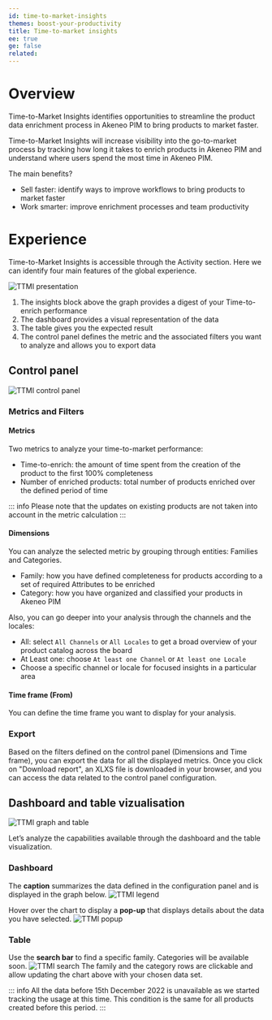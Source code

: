 ```yaml
---
id: time-to-market-insights
themes: boost-your-productivity
title: Time-to-market insights
ee: true
ge: false
related:
---
```


# Overview 

Time-to-Market Insights identifies opportunities to streamline the product data enrichment process in Akeneo PIM to bring products to market faster.

Time-to-Market Insights will increase visibility into the go-to-market process by tracking how long it takes to enrich products in Akeneo PIM and understand where users spend the most time in Akeneo PIM.

The main benefits? 
- Sell faster: identify ways to improve workflows to bring products to market faster
- Work smarter: improve enrichment processes and team productivity


# Experience

Time-to-Market Insights is accessible through the Activity section. Here we can identify four main features of the global experience.

![TTMI presentation](../img/TTMI_presentation.png)

1. The insights block above the graph provides a digest of your Time-to-enrich performance
2. The dashboard provides a visual representation of the data
3. The table gives you the expected result
4. The control panel defines the metric and the associated filters you want to analyze and allows you to export data


## Control panel

![TTMI control panel](../img/TTMI_control_panel.png)

### Metrics and Filters

#### Metrics

Two metrics to analyze your time-to-market performance:
- Time-to-enrich: the amount of time spent from the creation of the product to the first 100% completeness
- Number of enriched products: total number of products enriched over the defined period of time

::: info
Please note that the updates on existing products are not taken into account in the metric calculation
:::

#### Dimensions

You can analyze the selected metric by grouping through entities: Families and Categories.
- Family: how you have defined completeness for products according to a set of required Attributes to be enriched
- Category: how you have organized and classified your products in Akeneo PIM

Also, you can go deeper into your analysis through the channels and the locales: 
- All: select `All Channels` or `All Locales` to get a broad overview of your product catalog across the board
- At Least one: choose `At least one Channel` or `At least one Locale` 
- Choose a specific channel or locale for focused insights in a particular area

#### Time frame (From)

You can define the time frame you want to display for your analysis.

### Export

Based on the filters defined on the control panel (Dimensions and Time frame), you can export the data for all the displayed metrics. Once you click on "Download report", an XLXS file is downloaded in your browser, and you can access the data related to the control panel configuration. 

## Dashboard and table vizualisation

![TTMI graph and table](../img/TTMI_graph_table.png)

Let’s analyze the capabilities available through the dashboard and the table visualization.

### Dashboard

The **caption** summarizes the data defined in the configuration panel and is displayed in the graph below.
![TTMI legend](../img/TTMI_legend.png)

Hover over the chart to display a **pop-up** that displays details about the data you have selected.
![TTMI popup](../img/TTMI_graph_pop_up.png)


### Table

Use the **search bar** to find a specific family. Categories will be available soon.
![TTMI search](../img/TTMI_search.png)
The family and the category rows are clickable and allow updating the chart above with your chosen data set.

::: info
All the data before 15th December 2022 is unavailable as we started tracking the usage at this time. This condition is the same for all products created before this period. 
:::